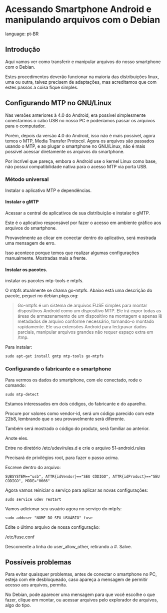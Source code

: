 # Acessando Smartphone Android e manipulando arquivos com o Debian

language: pt-BR

## Introdução

Aqui vamos ver como transferir e manipular arquivos do nosso smartphone com o Debian.

Estes procedimentos deverão funcionar na maioria das distribuições linux, uma ou outra, talvez precisem de adaptações, mas acreditamos que com estes passos a coisa fique simples.

## Configurando MTP no GNU/Linux

Nas versões anteriores à 4.0 do Android, era possível simplesmente conectarmos o cabo USB no nosso PC e poderíamos passar os arquivos para o computador.

Porém, depois da versão 4.0 do Android, isso não é mais possível, agora temos o MTP, Media Transfer Protocol. Agora os arquivos são passados usando o MTP, e ao plugar o smartphone no GNU/Linux, não é mais possível acessar diretamente os arquivos do smartphone.

Por incrível que pareça, embora o Android use o kernel Linux como base, não possui compatibilidade nativa para o acesso MTP via porta USB.

### Método universal

Instalar o aplicativo MTP e dependências.

#### Instalar o gMTP

Acessar a central de aplicativos de sua distribuição e instalar o gMTP.

Este é o aplicativo responsável por fazer o acesso em ambiente gráfico aos arquivos do smartphone.

Provavelmente ao clicar em conectar dentro do aplicativo, será mostrada uma mensagem de erro.

Isso acontece porque temos que realizar algumas configurações manualmente. Mostradas mais a frente.

#### Instalar os pacotes.

instalar os pacotes mtp-tools e mtpfs.

O mtpfs atualmente se chama go-mtpfs. Abaixo está uma descrição do pacote, peguei no debian.pkgs.org:

> Go-mtpfs é um sistema de arquivos FUSE simples para montar dispositivos Android como um dispositivo MTP. Ele irá expor todas as áreas de armazenamento de um dispositivo na montagem e apenas lê metadados de arquivo conforme necessário, tornando-o montado rapidamente. Ele usa extensões Android para ler/gravar dados parciais, manipular arquivos grandes não requer espaço extra em /tmp.

Para instalar:

```
sudo apt-get install gmtp mtp-tools go-mtpfs
```

### Configurando o fabricante e o smartphone

Para vermos os dados do smartphone, com ele conectado, rode o comando:

```
sudo mtp-detect
```

Estamos interessados em dois códigos, do fabricante e do aparelho.

Procure por valores como vendor-id, será um código parecido com este 22b8, lembrando que o seu provavelmente será diferente.

Também será mostrado o código do produto, será familiar ao anterior.

Anote eles.

Entre no diretório /etc/udev/rules.d e crie o arquivo 51-android.rules

Precisará de privilégios root, para fazer o passo acima.

Escreve dentro do arquivo:

```
SUBSYSTEM=="usb", ATTR{idVendor}=="SEU CÓDIGO", ATTR{idProduct}=="SEU CÓDIGO", MODE="0666"
```

Agora vamos reiniciar o serviço para aplicar as novas configurações:

```
sudo service udev restart
```

Vamos adicionar seu usuário agora no serviço do mtpfs:

```
sudo adduser "NOME DO SEU USUÁRIO" fuse
```

Edite o último arquivo de nossa configuração:

/etc/fuse.conf

Descomente a linha do user_allow_other, retirando a #. Salve.

## Possíveis problemas

Para evitar quaisquer problemas, antes de conectar o smartphone no PC, esteja com ele desbloqueado, caso apareça a mensagem de permitir acesso aos arquivos, permita.

No Debian, pode aparecer uma mensagem para que você escolhe o que fazer, clique em montar, ou acessar arquivos pelo explorador de arquivos, algo do tipo.